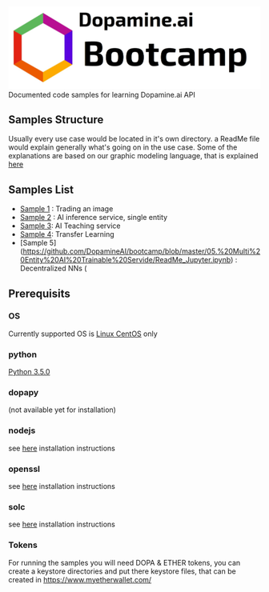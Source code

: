 ![alt text](https://github.com/DopamineAI/bootcamp/blob/master/img/dopamine-ai-bootcamp-white.jpg)
Documented code samples for learning Dopamine.ai API
## Samples Structure
Usually every use case would be located in it's own directory. a ReadMe file would explain generally what's going on in the use case. Some of the explanations are based on our graphic modeling language, that is explained [here](https://github.com/DopamineAI/bootcamp/blob/master/Dopamine%20Modeling%20Language.ipynb)
## Samples List
- [Sample 1](https://github.com/DopamineAI/bootcamp/blob/master/01.%20Simple%20Image%20Trade/Readme_jupyter.ipynb) : Trading an image
- [Sample 2](https://github.com/DopamineAI/bootcamp/blob/master/02.%20Single%20Entity%20AI%20Inference%20Service/ReadMe_jupyter.ipynb) : AI inference service, single entity
- [Sample 3](https://github.com/DopamineAI/bootcamp/blob/master/03.%20Training%20Service:%20Single%20Entity%20%2CNo%20certificates/ReadMe_Jupyter.ipynb): AI Teaching service
- [Sample 4](https://github.com/DopamineAI/bootcamp/blob/19de0dcc74fb1213b7ab2336001eee149a4c23ea/04.%20Decentralized%20AutoML%20Service/ReadMe_Jupyter.ipynb): Transfer Learning
- [Sample 5]
(https://github.com/DopamineAI/bootcamp/blob/master/05.%20Multi%20Entity%20AI%20Trainable%20Servide/ReadMe_Jupyter.ipynb) : Decentralized NNs
(
## Prerequisits
### OS
Currently supported OS is [Linux CentOS](https://www.centos.org/download/) only 
### python
[Python 3.5.0](https://www.python.org/downloads/release/python-350/)
### dopapy
(not available yet for installation)
### nodejs 
see [here](https://www.e2enetworks.com/help/knowledge-base/how-to-install-node-js-and-npm-on-centos/) installation instructions
### openssl 
see [here](http://dev.antoinesolutions.com/openssl) installation instructions
### solc
see [here](https://solidity.readthedocs.io/en/v0.3.4/installing-solidity.html) installation instructions
### Tokens
For running the samples you will need DOPA & ETHER tokens, you can create a keystore directories and put there keystore files, that can be created in https://www.myetherwallet.com/
